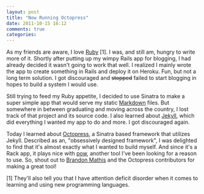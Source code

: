 ```yaml
---
layout: post
title: "Now Running Octopress"
date: 2011-10-15 16:12
comments: true
categories: 
---
```


As my friends are aware, I love [Ruby](http://ruby-lang.org) [1]. I was,
and still am, hungry to write more of it.  Shortly after putting up my
wimpy Rails app for blogging, I had already decided it wasn't going to
work that well. I realized I mainly wrote the app to create something in Rails
and deploy it on Heroku. Fun, but not a long term solution. I got
discouraged and <s>stopped</s> failed to start blogging in hopes to
build a system I would use.

Still trying to feed my Ruby appetite, I decided to use Sinatra to make
a super simple app that would serve my static 
[Markdown](http://daringfireball.net/projects/markdown/) files. But
somewhere in between graduating and moving across the country, I lost
track of that project and its source code. I also learned about
[Jekyll](https://github.com/mojombo/jekyll), which did everything I
wanted my app to do and more. I got discouraged again.

Today I learned about [Octopress](http://octopress.org/), a Sinatra
based framework that utilizes Jekyll. Described as an, "obsessively
designed framework", I was delighted to find that it's almost exactly
what I wanted to build myself. And since it's a Rack app, it plays nice
with [pow](http://pow.cx/), another tool I've been looking for a reason
to use. So, shout out to [Brandon Mathis](https://github.com/imathis)
and the Octopress contributors for making a great tool!

[1] They'll also tell you that I have attention deficit disorder when it
comes to learning and using new programming languages.
